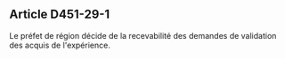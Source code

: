 ## Article D451-29-1

Le préfet de région décide de la recevabilité des demandes de validation des acquis de l'expérience.

